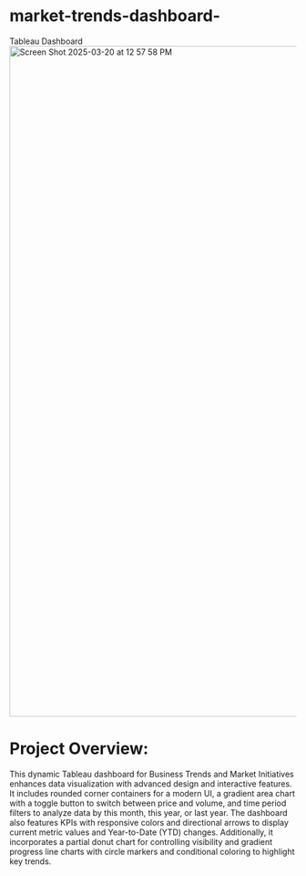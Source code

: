 # market-trends-dashboard-
Tableau Dashboard
<img width="1176" alt="Screen Shot 2025-03-20 at 12 57 58 PM" src="https://github.com/user-attachments/assets/23d750c4-e4ac-4ab9-9d1b-35f55943866a" />

# Project Overview:
This dynamic Tableau dashboard for Business Trends and Market Initiatives enhances data visualization with advanced design and interactive features. It includes rounded corner containers for a modern UI, a gradient area chart with a toggle button to switch between price and volume, and time period filters to analyze data by this month, this year, or last year. The dashboard also features KPIs with responsive colors and directional arrows to display current metric values and Year-to-Date (YTD) changes. Additionally, it incorporates a partial donut chart for controlling visibility and gradient progress line charts with circle markers and conditional coloring to highlight key trends.
